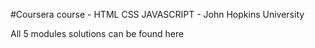 
#Coursera course - HTML CSS JAVASCRIPT - John Hopkins University

All 5 modules solutions can be found here
